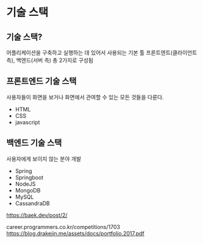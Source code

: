 # 기술 스택

## 기술 스택?
어플리케이션을 구축하고 실행하는 데 있어서 사용되는 기본 툴
프론트엔트(클라이언트 측), 백엔드(서버 측) 총 2가지로 구성됨

## 프론트엔드 기술 스택
  사용자들이 화면을 보거나 화면에서 관여할 수 있는 모든 것들을 다룬다.
  
  - HTML
  - CSS
  - javascript 

## 백엔드 기술 스택
사용자에게 보이지 않는 분야 개발

  - Spring
  - Springboot
  - NodeJS
  - MongoDB
  - MySQL
  - CassandraDB
  
 <a> https://baek.dev/post/2/ </a>
  
 <a> career.programmers.co.kr/competitions/1703 </a>
 https://blog.drakejin.me/assets/docs/portfolio.2017.pdf

